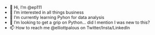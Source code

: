 - 👋 Hi, I’m @ep111
- 👀 I’m interested in all things business
- 🌱 I’m currently learning Pyhon for data analysis
- 💞️ I’m looking to get a grip on Python... did I mention I was new to this?
- 📫 How to reach me @elliottpalous on Twitter/Insta/LinkedIn

<!---
ep111/ep111 is a ✨ special ✨ repository because its `README.md` (this file) appears on your GitHub profile.
You can click the Preview link to take a look at your changes.
--->
